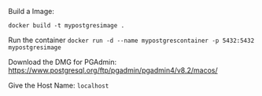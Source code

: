 Build a Image:

```docker build -t mypostgresimage .```

Run the container
```docker run -d --name mypostgrescontainer -p 5432:5432 mypostgresimage ```

Download the DMG for PGAdmin:
https://www.postgresql.org/ftp/pgadmin/pgadmin4/v8.2/macos/

Give the Host Name:
```localhost```

